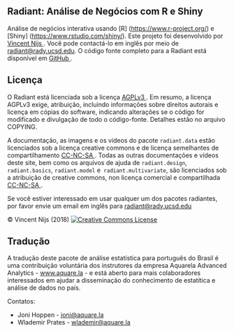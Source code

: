 ## Radiant: Análise de Negócios com R e Shiny

Análise de negócios interativa usando [R] (https://www.r-project.org/) e [Shiny] (https://www.rstudio.com/shiny/). Este projeto foi desenvolvido por <a href="http://rady.ucsd.edu/faculty/directory/nijs/" target="_blank"> Vincent Nijs </a>. Você pode contactá-lo em inglês por meio de radiant@rady.ucsd.edu. O código fonte completo para a Radiant está disponível em <a href="https://github.com/radiant-rstats" target="_blank"> GitHub </a>.

## Licença

O Radiant está licenciada sob a licença <a href="https://tldrlegal.com/license/gnu-affero-general-public-license-v3-(agpl-3.0)" target="\_blank"> AGPLv3 </a> . Em resumo, a licença AGPLv3 exige, atribuição, incluindo informações sobre direitos autorais e licença em cópias do software, indicando alterações se o código for modificado e divulgação de todo o código-fonte. Detalhes estão no arquivo COPYING.

A documentação, as imagens e os vídeos do pacote `radiant.data` estão licenciados sob a licença creative commons e de licença semelhantes de compartilhamento 
<a href="https://creativecommons.org/licenses/by-nc-sa/4.0/" target="_blank"> CC-NC-SA </a>. 
Todas as outras documentações e vídeos deste site, bem como os arquivos de ajuda de `radiant.design`,` radiant.basics`, `radiant.model` e` radiant.multivariate`, são licenciados sob a atribuição de creative commons, non licença comercial e compartilhada <a href="https://creativecommons.org/licenses/by-nc-sa/4.0/" target="_blank"> CC-NC-SA </a>.

Se você estiver interessado em usar qualquer um dos pacotes radiantes, por favor envie um email em inglês para radiant@rady.ucsd.edu

&copy; Vincent Nijs (2018) <a rel="license" href="https://creativecommons.org/licenses/by-nc-sa/4.0/" target="_blank"><img alt="Creative Commons License" style="border-width:0" src="https://github.com/radiant-rstats/radiant.data/blob/master/inst/app/www/imgs/by-sa.png" /></a>

## Tradução

A tradução deste pacote de análise estatística para português do Brasil é uma contribuição voluntária dos instrutores da empresa Aquarela Advanced Analytics - www.aquare.la - e está aberto para mais colaboradores interessados em ajudar a disseminação do conhecimento de estatítica e análise de dados no país. 

Contatos:
  
  * Joni Hoppen - joni@aquare.la
  * Wlademir Prates - wlademir@aquare.la
  
  




